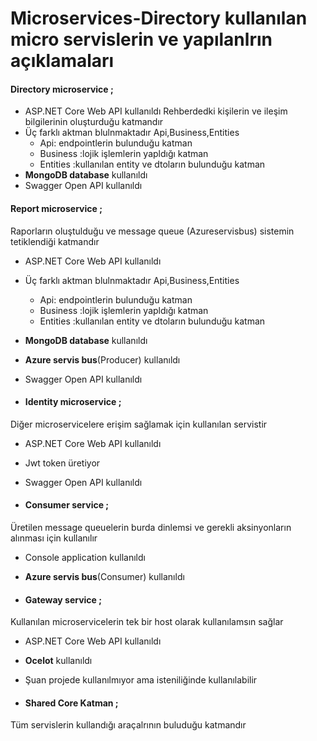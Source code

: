 # Microservices-Directory kullanılan micro servislerin ve yapılanlrın  açıklamaları
#### Directory microservice ; 
* ASP.NET Core Web API kullanıldı
  Rehberdedki kişilerin ve ileşim bilgilerinin oluşturduğu katmandır
* Üç farklı aktman blulnmaktadır Api,Business,Entities
   * Api: endpointlerin bulunduğu katman
   * Business :lojik işlemlerin yapldığı katman
   * Entities :kullanılan entity ve dtoların bulunduğu katman
* **MongoDB database** kullanıldı
* Swagger Open API kullanıldı


 #### Report microservice ; 
 Raporların oluştulduğu ve message queue (Azureservisbus) sistemin tetiklendiği katmandır  
* ASP.NET Core Web API kullanıldı 
* Üç farklı aktman blulnmaktadır Api,Business,Entities
   * Api: endpointlerin bulunduğu katman
   * Business :lojik işlemlerin yapldığı katman
   * Entities :kullanılan entity ve dtoların bulunduğu katman
* **MongoDB database** kullanıldı
*  **Azure servis bus**(Producer) kullanıldı
* Swagger Open API kullanıldı


*  #### Identity microservice ; 
 Diğer  microservicelere erişim sağlamak için kullanılan servistir
* ASP.NET Core Web API kullanıldı 
* Jwt token üretiyor
* Swagger Open API kullanıldı


*  #### Consumer service ; 
Üretilen message queuelerin burda dinlemsi ve gerekli aksinyonların alınması için kullanılır 
* Console application kullanıldı 
* **Azure servis bus**(Consumer) kullanıldı


*  #### Gateway service  ; 
 Kullanılan microservicelerin tek bir host olarak kullanılamsın sağlar 
* ASP.NET Core Web API kullanıldı  
* **Ocelot** kullanıldı
* Şuan projede kullanılmıyor ama isteniliğinde kullanılabilir
  
*  #### Shared Core Katman  ; 
 Tüm servislerin kullandığı araçalrının buluduğu katmandır 









